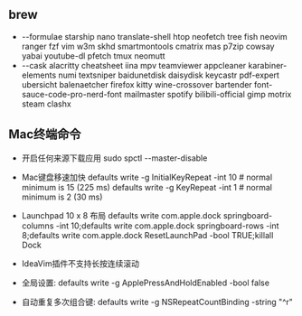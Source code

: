 ## brew
* --formulae
starship nano translate-shell htop neofetch tree fish neovim ranger fzf vim w3m skhd smartmontools cmatrix mas p7zip cowsay yabai youtube-dl pfetch tmux neomutt
* --cask
alacritty cheatsheet iina mpv teamviewer appcleaner karabiner-elements numi textsniper baidunetdisk daisydisk keycastr pdf-expert ubersicht balenaetcher firefox kitty wine-crossover bartender font-sauce-code-pro-nerd-font mailmaster spotify bilibili-official gimp motrix steam clashx

## Mac终端命令
* 开启任何来源下载应用
sudo spctl --master-disable

* Mac键盘移速加快
defaults write -g InitialKeyRepeat -int 10 # normal minimum is 15 (225 ms)
defaults write -g KeyRepeat -int 1 # normal minimum is 2 (30 ms)

* Launchpad 10 x 8 布局
defaults write com.apple.dock springboard-columns -int 10;defaults write com.apple.dock springboard-rows -int 8;defaults write com.apple.dock ResetLaunchPad -bool TRUE;killall Dock

* IdeaVim插件不支持长按连续滚动
* 全局设置: 
defaults write -g ApplePressAndHoldEnabled -bool false

* 自动重复多次组合键: 
defaults write -g NSRepeatCountBinding -string "^r"
